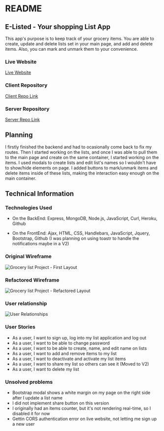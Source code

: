 # README

## E-Listed - Your shopping List App

This app's purpose is to keep track of your grocery items. You are able to create, update and delete lists set in your main page, and add and delete items. Also, you can mark and unmark them to your convenience.

### Live Website

[Live Website](https://chibielora.github.io/grocery-list-pj-client/)

### Client Repository

[Client Repo Link](https://github.com/chibielora/grocery-list-pj-client)

### Server Repository

[Server Repo Link](https://github.com/chibielora/grocery-list-pj-server )

## Planning

I firstly finished the backend and had to ocasionally come back to fix my routes. Then I started working on the lists, and once I was able to pull them to the main page and create on the same container, I started working on the items. I used modals to create lists and edit list's names so I wouldn't have to show/hide elements on page. I added buttons to mark/unmark items and delete items inside of these lists, making the interaction easy enough on the main container.

## Technical Information

### Technologies Used

- On the BackEnd:
Express, MongoDB, Node.js, JavaScript, Curl, Heroku, Github

- On the FrontEnd:
Ajax, HTML, CSS, Handlebars, JavaScript, Jquery, Bootstrap, Github
(I was planning on using toastr to handle the notifications maybe in a V2)

### Original Wireframe

![Grocery list Project - First Layout](https://media.git.generalassemb.ly/user/28545/files/4a686f00-b9ec-11ea-8f39-3c2c4dc04416)

### Refactored Wireframe 

![Grocery list Project - Refactored Layout](https://i.imgur.com/7qQF8a0.jpg)

### User relationship

![User Relationships](https://media.git.generalassemb.ly/user/28545/files/666c1080-b9ec-11ea-82cc-b5ef9df99003)

### User Stories

- As a user, I want to sign up, log into my list application and log out
- As a user, I want to be able to change password
- As a user, I want to be able to create, name, and edit name on lists
- As a user, I want to add and remove items to my list
- As a user, I want to deactivate and activate my list items
- As a user, I want to share my list so others can see it (Moved to V2)
- As a user, I want to delete my list

### Unsolved problems

- Bootstrap modal shows a white margin on my page on the right side after I update a list name
- I did not implement share button on this version
- I originally had an items counter, but it's not rendering real-time, so I disabled it for now
- Gettin CORS authentication error on live website, not letting me sign up a new user
